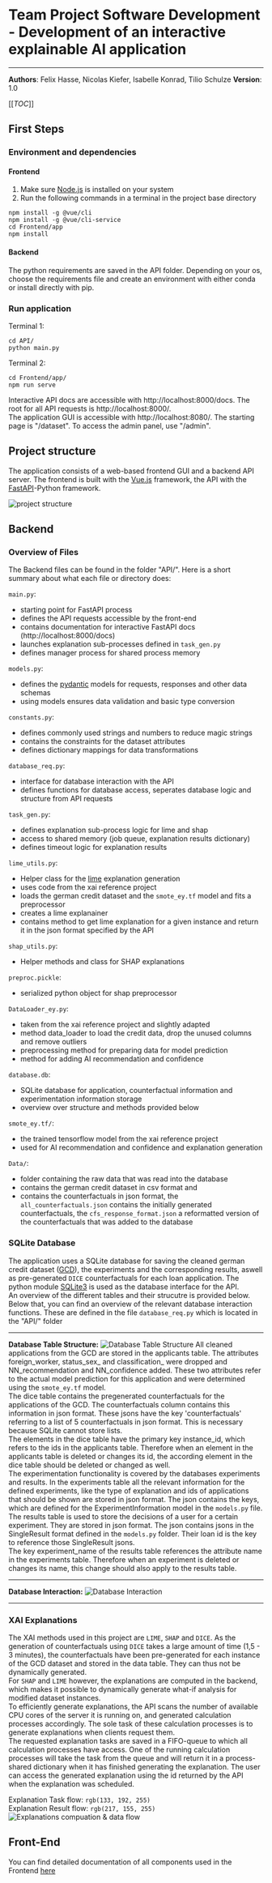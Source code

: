 # Team Project Software Development - Development of an interactive explainable AI application

---

**Authors**: Felix Hasse, Nicolas Kiefer, Isabelle Konrad, Tilio Schulze
**Version**: 1.0

[[_TOC_]]

## First Steps

### Environment and dependencies

#### Frontend

1. Make sure [Node.js](https://nodejs.org/en/) is installed on your system
2. Run the following commands in a terminal in the project base directory
```shell
npm install -g @vue/cli
npm install -g @vue/cli-service
cd Frontend/app
npm install
```

#### Backend

The python requirements are saved in the API folder. Depending on your os, choose the requirements file and create an environment with either conda or install directly with pip.

### Run application

Terminal 1:
```shell
cd API/
python main.py
```

Terminal 2:
```shell
cd Frontend/app/
npm run serve
```

Interactive API docs are accessible with http://localhost:8000/docs.
The root for all API requests is http://localhost:8000/. \
The application GUI is accessible with http://localhost:8080/.
The starting page is "/dataset". To access the admin panel, use "/admin".

## Project structure

The application consists of a web-based frontend GUI and a backend API server. The frontend is built with the [Vue.js](https://vuejs.org) framework, the API with the [FastAPI](https://fastapi.tiangolo.com)-Python framework.

![project structure](/uploads/47aa8caab144de1185aaf9e9fa3f06b5/image.png)

## Backend

### Overview of Files

The Backend files can be found in the folder "API/". Here is a short summary about what each file or directory does:

`main.py`:
- starting point for FastAPI process
- defines the API requests accessible by the front-end
- contains documentation for interactive FastAPI docs (http://localhost:8000/docs)
- launches explanation sub-processes defined in `task_gen.py`
- defines manager process for shared process memory

`models.py`:
- defines the [pydantic](https://pydantic-docs.helpmanual.io) models for requests, responses and other data schemas
- using models ensures data validation and basic type conversion

`constants.py`:
- defines commonly used strings and numbers to reduce magic strings
- contains the constraints for the dataset attributes
- defines dictionary mappings for data transformations 

`database_req.py`:
- interface for database interaction with the API
- defines functions for database access, seperates database logic and structure from API requests

`task_gen.py`:
- defines explanation sub-process logic for lime and shap
- access to shared memory (job queue, explanation results dictionary)
- defines timeout logic for explanation results

`lime_utils.py`:
- Helper class for the [lime](https://github.com/marcotcr/lime) explanation generation
- uses code from the xai reference project
- loads the german credit dataset and the `smote_ey.tf` model and fits a preprocessor
- creates a lime explanainer
- contains method to get lime explanation for a given instance and return it in the json format specified by the API 


`shap_utils.py`:
- Helper methods and class for SHAP explanations

`preproc.pickle`:
- serialized python object for shap preprocessor


`DataLoader_ey.py`:
- taken from the xai reference project and slightly adapted
- method data_loader to load the credit data, drop the unused columns and remove outliers
- preprocessing method for preparing data for model prediction
- method for adding AI recommendation and confidence


`database.db`:
- SQLite database for application, counterfactual information and experimentation information storage
- overview over structure and methods provided below


`smote_ey.tf/`:
- the trained tensorflow model from the xai reference project 
- used for AI recommendation and confidence and explanation generation


`Data/`:
- folder containing the raw data that was read into the database
- contains the german credit dataset in csv format and 
- contains the counterfactuals in json format, the `all_counterfactuals.json` contains the initially generated counterfactuals, the `cfs_response_format.json` a reformatted version of the counterfactuals that was added to the database



### SQLite Database

The application uses a SQLite database for saving the cleaned german credit dataset ([GCD](https://archive.ics.uci.edu/ml/datasets/Statlog+%28German+Credit+Data%29)), the experiments and the corresponding results, aswell as pre-generated `DICE` counterfactuals for each loan application. The python module [SQLite3](https://docs.python.org/3.8/library/sqlite3.html) is used as the database interface for the API.
\
An overview of the different tables and their strucutre is provided below. Below that, you can find an overview of the relevant database interaction functions. These are defined in the file `database_req.py` which is located in the "API/" folder
___

**Database Table Structure:**
![Database Table Structure](/uploads/4ad0c44ad40601306c83409a1cda3c51/image.png) 
All cleaned applications from the GCD are stored in the applicants table. The attributes foreign_worker, status_sex_ and classification_ were dropped and NN_recommendation and NN_confidence added. These two attributes refer to the actual model prediction for this application and were determined using the `smote_ey.tf` model.\
The dice table contains the pregenerated counterfactuals for the applications of the GCD. The counterfactuals column contains this information in json format. These jsons have the key 'counterfactuals' referring to a list of 5 counterfactuals in json format. This is necessary because SQLite cannot store lists.\
The elements in the dice table have the primary key instance_id, which refers to the ids in the applicants table. Therefore when an element in the applicants table is deleted or changes its id, the according element in the dice table should be deleted or changed as well.\
The experimentation functionality is covered by the databases experiments and results. In the experiments table all the relevant information for the defined experiments, like the type of explanation and ids of applications that should be shown are stored in json format. The json contains the keys, which are defined for the ExperimentInformation model in the `models.py` file. The results table is used to store the decisions of a user for a certain experiment. They are stored in json format. The json contains jsons in the SingleResult format defined in the `models.py` folder. Their loan id is the key to reference those SingleResult jsons.\
The key experiment_name of the results table references the attribute name in the experiments table. Therefore when an experiment is deleted or changes its name, this change should also apply to the results table.

___

**Database Interaction:**
![Database Interaction](/uploads/b58c7e493f24e5a1926cde76ecc5e64a/image.png)


___

### XAI Explanations

The XAI methods used in this project are `LIME`, `SHAP` and `DICE`. As the generation of counterfactuals using `DICE` takes a large amount of time (1,5 - 3 minutes), the counterfactuals have been pre-generated for each instance of the GCD dataset and stored in the data table. They can thus not be dynamically generated. \
For `SHAP` and `LIME` however, the explanations are computed in the backend, which makes it possible to dynamically generate what-if analysis for modified dataset instances.\
To efficiently generate explanations, the API scans the number of available CPU cores of the server it is running on, and generated calculation processes accordingly. The sole task of these calculation processes is to generate explanations when clients request them.\
The requested explanation tasks are saved in a FIFO-queue to which all calculation processes have access. One of the running calculation processes will take the task from the queue and will return it in a process-shared dictionary when it has finished generating the explanation. The user can access the generated explanation using the id returned by the API when the explanation was scheduled.

Explanation Task flow: `rgb(133, 192, 255)`\
Explanation Result flow: `rgb(217, 155, 255)`
![Explanations compuation & data flow](/uploads/164a51e39b282a5dcd504bbb3997e6d4/Api_Explainer_Flow.jpg)

## Front-End

You can find detailed documentation of all components used in the Frontend [here](Frontend/app/docs)
